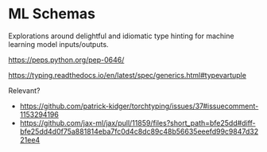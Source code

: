# ML Schemas

Explorations around delightful and idiomatic type hinting for machine learning model
inputs/outputs.

https://peps.python.org/pep-0646/

https://typing.readthedocs.io/en/latest/spec/generics.html#typevartuple

Relevant?

- https://github.com/patrick-kidger/torchtyping/issues/37#issuecomment-1153294196
- https://github.com/jax-ml/jax/pull/11859/files?short_path=bfe25dd#diff-bfe25dd4d0f75a881814eba7fc0d4c8dc89c48b56635eeefd99c9847d3221ee4
